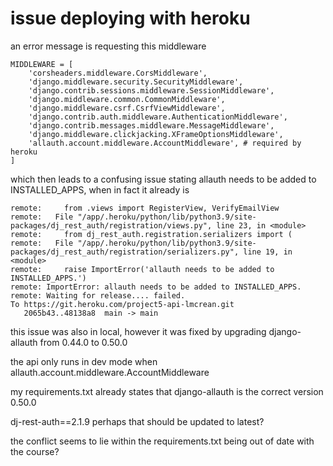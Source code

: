 # issue deploying with heroku

an error message is requesting this middleware

```
MIDDLEWARE = [
    'corsheaders.middleware.CorsMiddleware',
    'django.middleware.security.SecurityMiddleware',
    'django.contrib.sessions.middleware.SessionMiddleware',
    'django.middleware.common.CommonMiddleware',
    'django.middleware.csrf.CsrfViewMiddleware',
    'django.contrib.auth.middleware.AuthenticationMiddleware',
    'django.contrib.messages.middleware.MessageMiddleware',
    'django.middleware.clickjacking.XFrameOptionsMiddleware',
    'allauth.account.middleware.AccountMiddleware', # required by heroku
]
```

which then leads to a confusing issue stating allauth needs to be added to INSTALLED_APPS, when in fact it already is

```
remote:     from .views import RegisterView, VerifyEmailView
remote:   File "/app/.heroku/python/lib/python3.9/site-packages/dj_rest_auth/registration/views.py", line 23, in <module>
remote:     from dj_rest_auth.registration.serializers import (
remote:   File "/app/.heroku/python/lib/python3.9/site-packages/dj_rest_auth/registration/serializers.py", line 19, in <module>
remote:     raise ImportError('allauth needs to be added to INSTALLED_APPS.')
remote: ImportError: allauth needs to be added to INSTALLED_APPS.
remote: Waiting for release.... failed.
To https://git.heroku.com/project5-api-lmcrean.git
   2065b43..48138a8  main -> main
```

this issue was also in local, however it was fixed by upgrading django-allauth from 0.44.0 to 0.50.0

the api only runs in dev mode when allauth.account.middleware.AccountMiddleware

my requirements.txt already states that django-allauth is the correct version 0.50.0

dj-rest-auth==2.1.9 perhaps that should be updated to latest?

the conflict seems to lie within the requirements.txt being out of date with the course?
